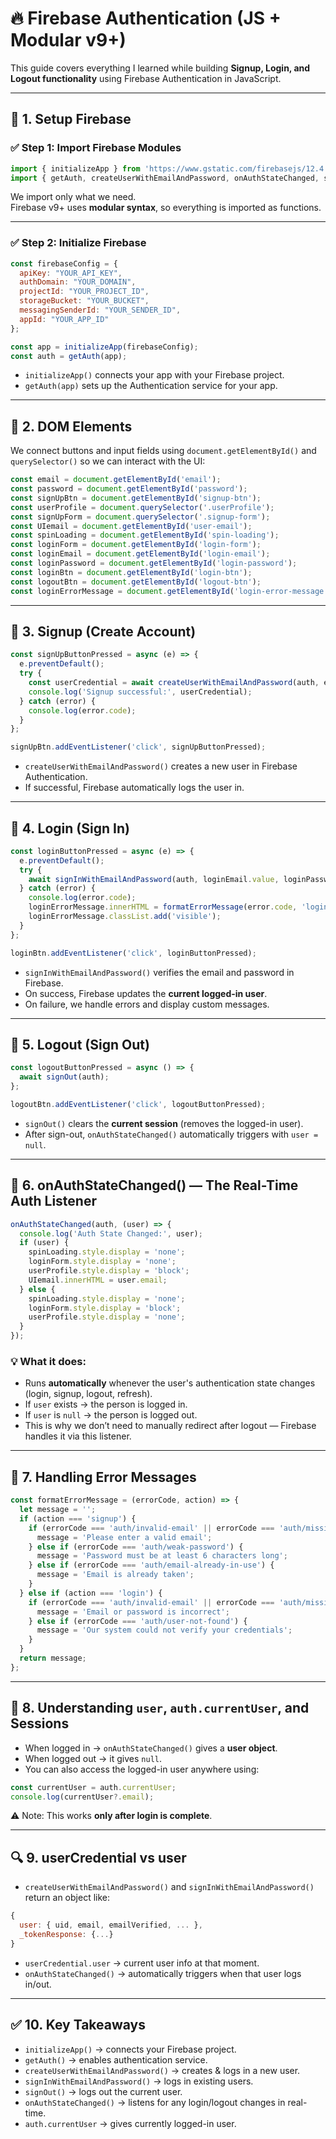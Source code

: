 # 🔥 Firebase Authentication (JS + Modular v9+)

This guide covers everything I learned while building **Signup, Login, and Logout functionality** using Firebase Authentication in JavaScript.

---

## 🚀 1. Setup Firebase

### ✅ Step 1: Import Firebase Modules

```js
import { initializeApp } from 'https://www.gstatic.com/firebasejs/12.4.0/firebase-app.js';
import { getAuth, createUserWithEmailAndPassword, onAuthStateChanged, signOut, signInWithEmailAndPassword } from 'https://www.gstatic.com/firebasejs/12.4.0/firebase-auth.js';
```

We import only what we need.  
Firebase v9+ uses **modular syntax**, so everything is imported as functions.

---

### ✅ Step 2: Initialize Firebase

```js
const firebaseConfig = {
  apiKey: "YOUR_API_KEY",
  authDomain: "YOUR_DOMAIN",
  projectId: "YOUR_PROJECT_ID",
  storageBucket: "YOUR_BUCKET",
  messagingSenderId: "YOUR_SENDER_ID",
  appId: "YOUR_APP_ID"
};

const app = initializeApp(firebaseConfig);
const auth = getAuth(app);
```

- `initializeApp()` connects your app with your Firebase project.  
- `getAuth(app)` sets up the Authentication service for your app.

---

## 🧾 2. DOM Elements

We connect buttons and input fields using `document.getElementById()` and `querySelector()` so we can interact with the UI:

```js
const email = document.getElementById('email');
const password = document.getElementById('password');
const signUpBtn = document.getElementById('signup-btn');
const userProfile = document.querySelector('.userProfile');
const signUpForm = document.querySelector('.signup-form');
const UIemail = document.getElementById('user-email');
const spinLoading = document.getElementById('spin-loading');
const loginForm = document.getElementById('login-form');
const loginEmail = document.getElementById('login-email');
const loginPassword = document.getElementById('login-password');
const loginBtn = document.getElementById('login-btn');
const logoutBtn = document.getElementById('logout-btn');
const loginErrorMessage = document.getElementById('login-error-message');
```

---

## 👤 3. Signup (Create Account)

```js
const signUpButtonPressed = async (e) => {
  e.preventDefault();
  try {
    const userCredential = await createUserWithEmailAndPassword(auth, email.value, password.value);
    console.log('Signup successful:', userCredential);
  } catch (error) {
    console.log(error.code);
  }
};

signUpBtn.addEventListener('click', signUpButtonPressed);
```

- `createUserWithEmailAndPassword()` creates a new user in Firebase Authentication.
- If successful, Firebase automatically logs the user in.

---

## 🔑 4. Login (Sign In)

```js
const loginButtonPressed = async (e) => {
  e.preventDefault();
  try {
    await signInWithEmailAndPassword(auth, loginEmail.value, loginPassword.value);
  } catch (error) {
    console.log(error.code);
    loginErrorMessage.innerHTML = formatErrorMessage(error.code, 'login');
    loginErrorMessage.classList.add('visible');
  }
};

loginBtn.addEventListener('click', loginButtonPressed);
```

- `signInWithEmailAndPassword()` verifies the email and password in Firebase.
- On success, Firebase updates the **current logged-in user**.
- On failure, we handle errors and display custom messages.

---

## 🚪 5. Logout (Sign Out)

```js
const logoutButtonPressed = async () => {
  await signOut(auth);
};

logoutBtn.addEventListener('click', logoutButtonPressed);
```

- `signOut()` clears the **current session** (removes the logged-in user).
- After sign-out, `onAuthStateChanged()` automatically triggers with `user = null`.

---

## 🧠 6. onAuthStateChanged() — The Real-Time Auth Listener

```js
onAuthStateChanged(auth, (user) => {
  console.log('Auth State Changed:', user);
  if (user) {
    spinLoading.style.display = 'none';
    loginForm.style.display = 'none';
    userProfile.style.display = 'block';
    UIemail.innerHTML = user.email;
  } else {
    spinLoading.style.display = 'none';
    loginForm.style.display = 'block';
    userProfile.style.display = 'none';
  }
});
```

### 💡 What it does:
- Runs **automatically** whenever the user's authentication state changes (login, signup, logout, refresh).
- If `user` exists → the person is logged in.
- If `user` is `null` → the person is logged out.
- This is why we don’t need to manually redirect after logout — Firebase handles it via this listener.

---

## 🧾 7. Handling Error Messages

```js
const formatErrorMessage = (errorCode, action) => {
  let message = '';
  if (action === 'signup') {
    if (errorCode === 'auth/invalid-email' || errorCode === 'auth/missing-password') {
      message = 'Please enter a valid email';
    } else if (errorCode === 'auth/weak-password') {
      message = 'Password must be at least 6 characters long';
    } else if (errorCode === 'auth/email-already-in-use') {
      message = 'Email is already taken';
    }
  } else if (action === 'login') {
    if (errorCode === 'auth/invalid-email' || errorCode === 'auth/missing-password') {
      message = 'Email or password is incorrect';
    } else if (errorCode === 'auth/user-not-found') {
      message = 'Our system could not verify your credentials';
    }
  }
  return message;
};
```

---

## 🧩 8. Understanding `user`, `auth.currentUser`, and Sessions

- When logged in → `onAuthStateChanged()` gives a **user object**.
- When logged out → it gives `null`.
- You can also access the logged-in user anywhere using:

```js
const currentUser = auth.currentUser;
console.log(currentUser?.email);
```

⚠️ Note: This works **only after login is complete**.

---

## 🔍 9. userCredential vs user

- `createUserWithEmailAndPassword()` and `signInWithEmailAndPassword()` return an object like:

```js
{
  user: { uid, email, emailVerified, ... },
  _tokenResponse: {...}
}
```

- `userCredential.user` → current user info at that moment.
- `onAuthStateChanged()` → automatically triggers when that user logs in/out.

---

## ✅ 10. Key Takeaways

- `initializeApp()` → connects your Firebase project.  
- `getAuth()` → enables authentication service.  
- `createUserWithEmailAndPassword()` → creates & logs in a new user.  
- `signInWithEmailAndPassword()` → logs in existing users.  
- `signOut()` → logs out the current user.  
- `onAuthStateChanged()` → listens for any login/logout changes in real-time.  
- `auth.currentUser` → gives currently logged-in user.

